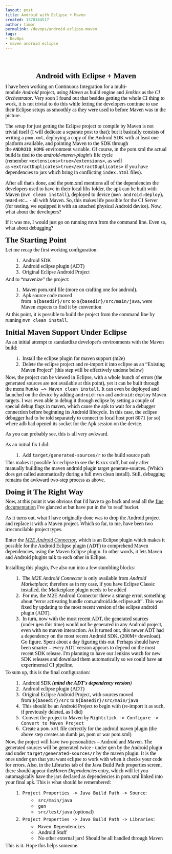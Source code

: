 ```yaml
---
layout: post
title: Android with Eclipse + Maven
created: 1370184517
author: timor
permalink: /devops/android-eclipse-maven
tags:
- DevOps
- maven android eclipse
---
```

<p>&nbsp;</p>
<h1 class="title" style="font-size: x-large; margin-bottom: 1ex; text-align: center; color: rgb(0, 0, 0); font-family: 'Times New Roman';">
	Android with Eclipse + Maven</h1>
<div class="standard" style="margin-bottom: 2ex; color: rgb(0, 0, 0); font-family: 'Times New Roman'; font-size: medium;">
	I have been working on Continuous Integration for a multi-module&nbsp;<em>Android</em>&nbsp;project, using&nbsp;<em>Maven&nbsp;</em>as build engine and&nbsp;<em>Jenkins</em>&nbsp;as the&nbsp;<em>CI Orchestrator</em>. Very soon I found out that besides getting the whole CI thing to work, it is not trivial to do this while letting the developers continue to use their Eclipse setups as smoothly as they were used to before Maven was in the picture.</div>
<div class="standard" style="margin-bottom: 2ex; color: rgb(0, 0, 0); font-family: 'Times New Roman'; font-size: medium;">
	The setup for just getting the Eclipse project to compile by Maven is not trivial itself (I will dedicate a separate post to that); but it basically consists of writing a&nbsp;<code class="flex_code">pom.xml</code>, deploying a copy of the Android SDK with at least one platform available, and pointing Maven to the SDK through the&nbsp;<code class="flex_code">ANDROID_HOME</code>&nbsp;environment variable. Of course, in the pom.xml the actual build is tied to the&nbsp;<em>android-maven-plugin</em>&#39;s life cycle (remember&nbsp;<code class="flex_code">&lt;extensions&gt;true&lt;/extensions&gt;</code>, as well as&nbsp;<code class="flex_code">&lt;extractDuplicates&gt;true&lt;/extractDuplicates&gt;</code>&nbsp;if you have dependencies to jars which bring in conflicting&nbsp;<code class="flex_code">index.html</code>&nbsp;files).</div>
<div class="standard" style="margin-bottom: 2ex; color: rgb(0, 0, 0); font-family: 'Times New Roman'; font-size: medium;">
	After all that&#39;s done, and the pom.xml mentions all of the dependencies the developers used to have in their local libs folder, the apk can be built with Maven (<code class="flex_code">mvn clean install</code>), deployed to device (<code class="flex_code">mvn android:deploy</code>), tested etc... - all with Maven. So, this makes life possible for the CI Server (for testing, we equipped it with an attached physical Android device). Now, what about the developers?</div>
<div class="standard" style="margin-bottom: 2ex; color: rgb(0, 0, 0); font-family: 'Times New Roman'; font-size: medium;">
	If it was me, I would just go on running mvn from the command line. Even so, what about debugging?</div>
<h2 class="section_" style="font-size: x-large; margin-top: 1.3ex; margin-bottom: 0.7ex; color: rgb(0, 0, 0); font-family: 'Times New Roman';">
	The Starting Point</h2>
<div class="standard" style="margin-bottom: 2ex; color: rgb(0, 0, 0); font-family: 'Times New Roman'; font-size: medium;">
	Let me recap the first working configuration:</div>
<ol class="enumerate" style="margin-top: 0.7ex; margin-bottom: 0.7ex; margin-left: 3ex; color: rgb(0, 0, 0); font-family: 'Times New Roman'; font-size: medium;">
	<li class="enumerate_item">
		&nbsp;Android SDK</li>
	<li class="enumerate_item">
		&nbsp;Android eclipse plugin (ADT)</li>
	<li class="enumerate_item">
		&nbsp;Original Eclipse Android Project</li>
</ol>
<div class="standard" style="margin-bottom: 2ex; color: rgb(0, 0, 0); font-family: 'Times New Roman'; font-size: medium;">
	And to &ldquo;mavenize&rdquo; the project:</div>
<ol class="enumerate_resume" style="margin-top: 0.7ex; margin-bottom: 0.7ex; margin-left: 3ex; color: rgb(0, 0, 0); font-family: 'Times New Roman'; font-size: medium;">
	<li class="enumerate_resume_item">
		&nbsp;Maven pom.xml file (more on crafting one for android).</li>
	<li class="enumerate_resume_item">
		&nbsp;Apk source code moved from<code class="flex_code">&nbsp;${basedir}/src</code>&nbsp;to&nbsp;<code class="flex_code">${basedir}/src/main/java</code>, were Maven expects to find it by convention</li>
</ol>
<div class="standard" style="margin-bottom: 2ex; color: rgb(0, 0, 0); font-family: 'Times New Roman'; font-size: medium;">
	At this point, it is possible to build the project from the command line by running&nbsp;<code class="flex_code">mvn clean install</code>.</div>
<h2 class="section_" style="font-size: x-large; margin-top: 1.3ex; margin-bottom: 0.7ex; color: rgb(0, 0, 0); font-family: 'Times New Roman';">
	Initial Maven Support Under Eclipse</h2>
<div class="standard" style="margin-bottom: 2ex; color: rgb(0, 0, 0); font-family: 'Times New Roman'; font-size: medium;">
	As an initial attempt to standardize developer&#39;s environments with the Maven build:</div>
<ol class="enumerate_resume" style="margin-top: 0.7ex; margin-bottom: 0.7ex; margin-left: 3ex; color: rgb(0, 0, 0); font-family: 'Times New Roman'; font-size: medium;">
	<li class="enumerate_resume_item">
		&nbsp;Install the eclipse plugin for maven support (m2e)</li>
	<li class="enumerate_resume_item">
		&nbsp;Delete the eclipse project and re-import it into eclipse as an &ldquo;Existing Maven Project&rdquo; (this step will be effectively undone below)</li>
</ol>
<div class="standard" style="margin-bottom: 2ex; color: rgb(0, 0, 0); font-family: 'Times New Roman'; font-size: medium;">
	Now, the project can be viewed in Eclipse, with a whole bunch of errors (the generated sources are not available at this point), yet it can be built through the menu&nbsp;<code class="flex_code">RunAs &ndash;&gt; Maven clean install</code>. It can even be deployed and launched on the device by adding&nbsp;<code class="flex_code">android:run</code>&nbsp;and&nbsp;<code class="flex_code">android:deploy</code>&nbsp;Maven targets. I was even able to debug it through eclipse by setting a couple of special debug flags in maven, which cause the apk to wait for a debugger connection before beginning its Android lifecycle. In this case, the eclipse debugger had to be told separately to connect to local host port 8071 (or so) where adb had opened its socket for the Apk session on the device.</div>
<div class="standard" style="margin-bottom: 2ex; color: rgb(0, 0, 0); font-family: 'Times New Roman'; font-size: medium;">
	As you can probably see, this is all very awkward.</div>
<div class="standard" style="margin-bottom: 2ex; color: rgb(0, 0, 0); font-family: 'Times New Roman'; font-size: medium;">
	As an initial fix I did:</div>
<ol class="enumerate_resume" style="margin-top: 0.7ex; margin-bottom: 0.7ex; margin-left: 3ex; color: rgb(0, 0, 0); font-family: 'Times New Roman'; font-size: medium;">
	<li class="enumerate_resume_item">
		&nbsp;Add&nbsp;<code class="flex_code">target/generated-sources/r</code>&nbsp;to the build source path</li>
</ol>
<div class="standard" style="margin-bottom: 2ex; color: rgb(0, 0, 0); font-family: 'Times New Roman'; font-size: medium;">
	This makes it possible for eclipse to see the R.xxx stuff, but only after manually building the maven android plugin target generate-sources. (Which does get called automatically during a full mvn clean install). Still, debugging remains the awkward two-step process as above.</div>
<h2 class="section_" style="font-size: x-large; margin-top: 1.3ex; margin-bottom: 0.7ex; color: rgb(0, 0, 0); font-family: 'Times New Roman';">
	Doing it The Right Way</h2>
<div class="standard" style="margin-bottom: 2ex; color: rgb(0, 0, 0); font-family: 'Times New Roman'; font-size: medium;">
	Now, at this point it was obvious that I&#39;d have to go back and read all the&nbsp;<a href="http://www.nofluffjuststuff.com/blog/john_smart/2010/10/android_development_with_maven">fine documentation</a>&nbsp;I&#39;ve glanced at but have put in the &#39;to read&#39; bucket.</div>
<div class="standard" style="margin-bottom: 2ex; color: rgb(0, 0, 0); font-family: 'Times New Roman'; font-size: medium;">
	As it turns out, what I have originally done was to drop the Android project and replace it with a Maven project. Which so far, to me, have been two irreconcilable project types.</div>
<div class="standard" style="margin-bottom: 2ex; color: rgb(0, 0, 0); font-family: 'Times New Roman'; font-size: medium;">
	Enter the&nbsp;<em><a href="http://rgladwell.github.io/m2e-android/">M2E Android Connector</a></em>, which is an Eclipse plugin which makes it possible for the Android Eclipse plugin (ADT) to comprehend Maven dependencies, using the Maven Eclipse plugin. In other words, it lets Maven and Android plugins talk to each other in Eclipse.</div>
<div class="standard" style="margin-bottom: 2ex; color: rgb(0, 0, 0); font-family: 'Times New Roman'; font-size: medium;">
	Installing this plugin, I&#39;ve also run into a few stumbling blocks:</div>
<ol class="enumerate" style="margin-top: 0.7ex; margin-bottom: 0.7ex; margin-left: 3ex; color: rgb(0, 0, 0); font-family: 'Times New Roman'; font-size: medium;">
	<li class="enumerate_item">
		&nbsp;The&nbsp;<em>M2E Android Connector</em>&nbsp;is only available from&nbsp;<em>Android Marketplace</em>; therefore as in my case, if you have Eclipse Classic installed, the Marketplace plugin needs to be added</li>
	<li class="enumerate_item">
		&nbsp;For me, the M2E Android Connector threw a strange error, something about &ldquo;error activating bundle com.android.ide.eclipse.adt&rdquo;. This was fixed by updating to the most recent version of the eclipse android plugin (ADT).</li>
	<li class="enumerate_item">
		&nbsp;In turn, now with the most recent ADT, the generated sources (under&nbsp;<code class="flex_code">gen</code>&nbsp;this time) would not be generated in any Android project, even with no maven interaction. As it turned out, this newer ADT had a dependency on the most recent Android SDK. (200M+ download). Go figure. Spent about a day figuring this out. Perhaps should have been smarter &ndash; every ADT version appears to depend on the most recent SDK release. I&#39;m planning to have our Jenkins watch for new SDK releases and download them automatically so we could have an experimental CI pipeline.</li>
</ol>
<div class="standard" style="margin-bottom: 2ex; color: rgb(0, 0, 0); font-family: 'Times New Roman'; font-size: medium;">
	To sum up, this is the final configuration:</div>
<ol class="enumerate" style="margin-top: 0.7ex; margin-bottom: 0.7ex; margin-left: 3ex; color: rgb(0, 0, 0); font-family: 'Times New Roman'; font-size: medium;">
	<li class="enumerate_item">
		&nbsp;Android SDK&nbsp;<em>(<strong>mind the ADT&#39;s dependency version</strong>)</em></li>
	<li class="enumerate_item">
		&nbsp;Android eclipse plugin (ADT)</li>
	<li class="enumerate_item">
		&nbsp;Original Eclipse Android Project, with sources moved from&nbsp;<code class="flex_code">${basedir}/src</code>&nbsp;to&nbsp;<code class="flex_code">${basedir}/src/main/java</code></li>
	<li class="enumerate_item">
		&nbsp;This should be an Android Project to begin with (re-import it as such, if previously deleted, as I did)</li>
	<li class="enumerate_item">
		&nbsp;Convert the project to Maven by&nbsp;<code class="flex_code">Rightclick -&gt; Configure -&gt; Convert to Maven Project</code></li>
	<li class="enumerate_item">
		&nbsp;Create a&nbsp;<code class="flex_code">pom.xml</code>&nbsp;file correctly for the android maven plugin (the above step creates an dumb jar, pom or war pom.xml)</li>
</ol>
<div class="standard" style="margin-bottom: 2ex; color: rgb(0, 0, 0); font-family: 'Times New Roman'; font-size: medium;">
	Now, the project will have two personalities &ndash; Android and Maven. The generated sources will be generated twice - under&nbsp;<code class="flex_code">gen</code>&nbsp;by the Android plugin and under&nbsp;<code class="flex_code">target/generated-sources/r</code>&nbsp;by the maven plugin. It is the ones under&nbsp;<code class="flex_code">gen</code>&nbsp;that you want eclipse to work with when it checks your code for errors. Also, in the Libraries tab of the Java Build Path properties screen, there should appear the<em>Maven Dependencies</em>&nbsp;entry, which will let you automagically have the jars declared as dependencies in pom.xml linked into your final apk. This is what should be remembered:</div>
<ol class="enumerate" style="margin-top: 0.7ex; margin-bottom: 0.7ex; margin-left: 3ex; color: rgb(0, 0, 0); font-family: 'Times New Roman'; font-size: medium;">
	<li class="enumerate_item">
		&nbsp;<code class="flex_code">Project Properties -&gt; Java Build Path -&gt; Source</code>:
		<ul class="itemize" style="margin-top: 0.7ex; margin-bottom: 0.7ex; margin-left: 3ex;">
			<li class="itemize_item">
				&nbsp;<code class="flex_code">src/main/java</code></li>
			<li class="itemize_item">
				&nbsp;<code class="flex_code">gen</code></li>
			<li class="itemize_item">
				&nbsp;<code class="flex_code">src/test/java</code>&nbsp;(optional)</li>
		</ul>
	</li>
	<li class="enumerate_item">
		&nbsp;<code class="flex_code">Project Properties -&gt; Java Build Path -&gt; Libraries</code>:
		<ul class="itemize" style="margin-top: 0.7ex; margin-bottom: 0.7ex; margin-left: 3ex;">
			<li class="itemize_item">
				&nbsp;<code class="flex_code">Maven Dependencies</code></li>
			<li class="itemize_item">
				&nbsp;Android Stuff</li>
			<li class="itemize_item">
				&nbsp;No other external jars! Should be all handled through Maven</li>
		</ul>
	</li>
</ol>
<div class="standard" style="margin-bottom: 2ex; color: rgb(0, 0, 0); font-family: 'Times New Roman'; font-size: medium;">
	This is it. Hope this helps someone.</div>
